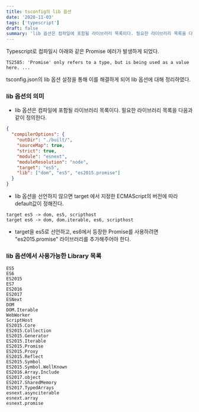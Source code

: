 ```yaml
---
title: tsconfig의 lib 옵션
date: '2020-11-03'
tags: ['typescript']
draft: false
summary: 'lib 옵션은 컴파일에 포함될 라이브러리 목록이다. 필요한 라이브러리 목록을 다음과 같이 정의한다.'
---
```


Typescript로 컴파일시 아래와 같은 Promise 에러가 발생하게 되었다.

```
TS2585: 'Promise' only refers to a type, but is being used as a value here. ...
```

tsconfig.json의 lib 옵션 설정을 통해 이를 해결하게 되어 lib 옵션에 대해 정리하였다.

### lib 옵션의 의미

- lib 옵션은 컴파일에 포함될 라이브러리 목록이다. 필요한 라이브러리 목록을 다음과 같이 정의한다.

```json
{
  "compilerOptions": {
    "outDir": "./built/",
    "sourceMap": true,
    "strict": true,
    "module": "esnext",
    "moduleResolution": "node",
    "target": "es5",
    "lib": ["dom", "es5", "es2015.promise"]
  }
}
```

- lib 옵션을 선언하지 않으면 target 에서 지정한 ECMAScript의 버전에 따라 default값이 정해진다.

```
target es5 -> dom, es5, scripthost
target es6 -> dom, dom.iterable, es6, scripthost
```

- target을 es5로 선언하고, es6에서 등장한 Promise를 사용하려면 "es2015.promise" 라이브러리를 추가해주어야 한다.

### lib 옵션에서 사용가능한 Library 목록

```
ES5
ES6
ES2015
ES7
ES2016
ES2017
ESNext
DOM
DOM.Iterable
WebWorker
ScriptHost
ES2015.Core
ES2015.Collection
ES2015.Generator
ES2015.Iterable
ES2015.Promise
ES2015.Proxy
ES2015.Reflect
ES2015.Symbol
ES2015.Symbol.WellKnown
ES2016.Array.Include
ES2017.object
ES2017.SharedMemory
ES2017.TypedArrays
esnext.asynciterable
esnext.array
esnext.promise
```
